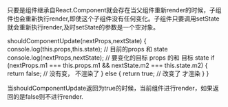 
只要是组件继承自React.Component就会存在当父组件重新render的时候，子组件也会重新执行render,即使这个子组件没有任何变化。子组件只要调用setState就会重新执行render,及时setState的参数是一个空对象。




shouldComponentUpdate(nextProps,nextState) {
    console.log(this.props,this.state); // 目前的props 和 state
    console.log(nextProps,nextState); // 要变化的目标 props 的和 目标 state
    if (nextProps.m1 === this.props.m1 && nextState.m2 === this.state.m2) {
        return false;   // 没有变， 不渲染了
    } else {
        return true;  // 改变了 才渲染
    }
}


当shouldComponentUpdate返回为true的时候，当前组件进行render，如果返回的是false则不进行render.





